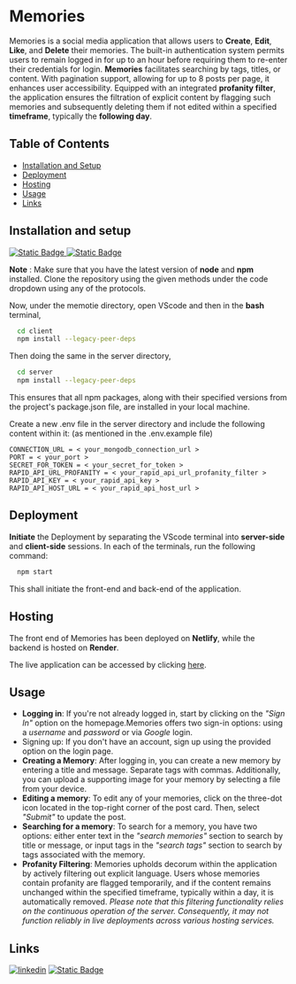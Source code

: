 
# Memories
Memories is a social media application that allows users to **Create**, **Edit**, **Like**, and **Delete** their memories. The built-in authentication system permits users to remain logged in for up to an hour before requiring them to re-enter their credentials for login. **Memories** facilitates searching by tags, titles, or content. With pagination support, allowing for up to 8 posts per page, it enhances user accessibility.
Equipped with an integrated **profanity filter**, the application ensures the filtration of explicit content by flagging such memories and subsequently deleting them if not edited within a specified **timeframe**, typically the **following day**.



## Table of Contents    
- [Installation and Setup](#installation-and-setup)
- [Deployment](#deployment)
- [Hosting](#hosting)
- [Usage](#usage)
- [Links](#links)

## Installation and setup
[![Static Badge](https://img.shields.io/badge/Node-white?style=for-the-badge&logo=nodedotjs&logoColor=White&labelColor=White&link=https%3A%2F%2Fnodejs.org%2Fen%2Fdownload)
](https://nodejs.org/en/download) [![Static Badge](https://img.shields.io/badge/npm-black?style=for-the-badge&logo=npm&logoColor=White&labelColor=White&link=https%3A%2F%2Fdocs.npmjs.com%2Fdownloading-and-installing-node-js-and-npm)](https://docs.npmjs.com/downloading-and-installing-node-js-and-npm)




**Note** : Make sure that you have the latest version of **node** and **npm** installed. Clone the repository using the given methods under the code dropdown using any of the protocols.

Now, under the memotie directory, open VScode and then in the **bash** terminal,
```bash
  cd client
  npm install --legacy-peer-deps
```
Then doing the same in the server directory,

```bash
  cd server
  npm install --legacy-peer-deps
```
This ensures that all npm packages, along with their specified versions from the project's package.json file, are installed in your local machine.

Create a new .env file in the server directory and include the following content within it: (as mentioned in the .env.example file)

```
CONNECTION_URL = < your_mongodb_connection_url >  
PORT = < your_port >
SECRET_FOR_TOKEN = < your_secret_for_token >
RAPID_API_URL_PROFANITY = < your_rapid_api_url_profanity_filter >
RAPID_API_KEY = < your_rapid_api_key >
RAPID_API_HOST_URL = < your_rapid_api_host_url >
```



## Deployment

**Initiate** the Deployment by separating the VScode terminal into **server-side** and **client-side** sessions.
In each of the terminals, run the following command:
```bash
  npm start
```
This shall initiate the front-end and back-end of the application.

## Hosting

The front end of Memories has been deployed on **Netlify**, while the backend is hosted on **Render**.

The live application can be accessed by clicking [here](https://memotie.netlify.app/).

## Usage

* **Logging in**: If you're not already logged in, start by clicking on the *"Sign In"* option on the homepage.Memories offers two sign-in options: using a *username* and *password* or via *Google* login.
* Signing up: If you don't have an account, sign up using the provided option on the login page.
* **Creating a Memory**: After logging in, you can create a new memory by entering a title and message. Separate tags with commas. Additionally, you can upload a supporting image for your memory by selecting a file from your device.
* **Editing a memory**: To edit any of your memories, click on the three-dot icon located in the top-right corner of the post card. Then, select *"Submit"* to update the post.
* **Searching for a memory**: To search for a memory, you have two options: either enter text in the *"search memories"* section to search by title or message, or input tags in the *"search tags"* section to search by tags associated with the memory.
* **Profanity Filtering**: Memories upholds decorum within the application by actively filtering out explicit language. Users whose memories contain profanity are flagged temporarily, and if the content remains unchanged within the specified timeframe, typically within a day, it is automatically removed.
*Please note that this filtering functionality relies on the continuous operation of the server. Consequently, it may not function reliably in live deployments across various hosting services.*
## Links

[![linkedin](https://img.shields.io/badge/Linkedin-%230A66C2?style=for-the-badge&logo=linkedin&labelColor=%230A66C2&link=https%3A%2F%2Fwww.linkedin.com%2Fin%2Fsourab-mayya-531719236%2F
)](https://www.linkedin.com/in/sourab-mayya-531719236/)
[![Static Badge](https://img.shields.io/badge/Github-red?style=for-the-badge&logo=github&logoColor=%23181717&labelColor=White&color=green&link=https%3A%2F%2Fgithub.com%2Fsorre1234)](https://github.com/sorre1234)

